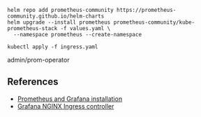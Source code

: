 ```shell
helm repo add prometheus-community https://prometheus-community.github.io/helm-charts
helm upgrade --install prometheus prometheus-community/kube-prometheus-stack -f values.yaml \
  --namespace prometheus --create-namespace

kubectl apply -f ingress.yaml
```

admin/prom-operator

## References

- [Prometheus and Grafana installation](https://kubernetes.github.io/ingress-nginx/user-guide/monitoring/#prometheus-and-grafana-installation)
- [Grafana NGINX Ingress controller](https://raw.githubusercontent.com/kubernetes/ingress-nginx/main/deploy/grafana/dashboards/nginx.json)